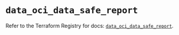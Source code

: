 # `data_oci_data_safe_report`

Refer to the Terraform Registry for docs: [`data_oci_data_safe_report`](https://registry.terraform.io/providers/oracle/oci/7.19.0/docs/data-sources/data_safe_report).
